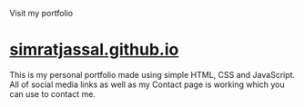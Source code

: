 Visit my portfolio 
 # [simratjassal.github.io](https://simratjassal.github.io/)

This is my personal portfolio made using simple HTML, CSS and JavaScript. All of social media links as well as my Contact page is working which you can use to contact me.
